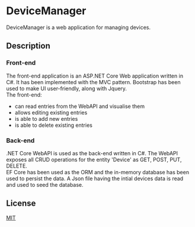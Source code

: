 # DeviceManager

DeviceManager is a web application for managing devices.

## Description

### Front-end
The front-end application is an ASP.NET Core Web application written in C#. It has been implemented with the MVC pattern.
Bootstrap has been used to make UI user-friendly, along with Jquery.\
The front-end:
  - can read entries from the WebAPI and visualise them
  - allows editing existing entries
  - is able to add new entries
  - is able to delete existing entries


### Back-end
.NET Core WebAPI is used as the back-end written in C#. The WebAPI exposes all CRUD operations for the entity 'Device' as GET, POST, PUT, DELETE.\
EF Core has been used as the ORM and the in-memory database has been used to persist the data. A Json file having the intial devices data is read and used to seed the database.


## License
[MIT](https://choosealicense.com/licenses/mit/)
